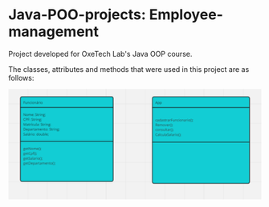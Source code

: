 # Java-POO-projects: Employee-management
Project developed for OxeTech Lab's Java OOP course.

The classes, attributes and methods that were used in this project are as follows:

![diagram](image/diagram.png "UML Class Diagram")

